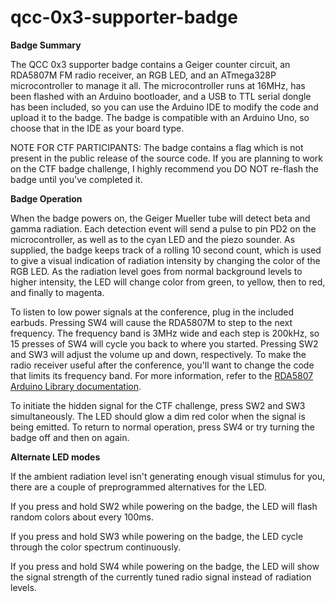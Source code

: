 # qcc-0x3-supporter-badge

<b>Badge Summary</b>

The QCC 0x3 supporter badge contains a Geiger counter circuit, an RDA5807M FM radio receiver, an RGB LED, and an ATmega328P microcontroller to manage it all.  The microcontroller runs at 16MHz, has been flashed with an Arduino bootloader, and a USB to TTL serial dongle has been included, so you can use the Arduino IDE to modify the code and upload it to the badge.  The badge is compatible with an Arduino Uno, so choose that in the IDE as your board type.

NOTE FOR CTF PARTICIPANTS: The badge contains a flag which is not present in the public release of the source code.  If you are planning to work on the CTF badge challenge, I highly recommend you DO NOT re-flash the badge until you've completed it.

<b>Badge Operation</b>

When the badge powers on, the Geiger Mueller tube will detect beta and gamma radiation.  Each detection event will send a pulse to pin PD2 on the microcontroller, as well as to the cyan LED and the piezo sounder.  As supplied, the badge keeps track of a rolling 10 second count, which is used to give a visual indication of radiation intensity by changing the color of the RGB LED.  As the radiation level goes from normal background levels to higher intensity, the LED will change color from green, to yellow, then to red, and finally to magenta.

To listen to low power signals at the conference, plug in the included earbuds.  Pressing SW4 will cause the RDA5807M to step to the next frequency.  The frequency band is 3MHz wide and each step is 200kHz, so 15 presses of SW4 will cycle you back to where you started.  Pressing SW2 and SW3 will adjust the volume up and down, respectively.  To make the radio receiver useful after the conference, you'll want to change the code that limits its frequency band.  For more information, refer to the <a href=https://pu2clr.github.io/RDA5807/extras/apidoc/html/index.html>RDA5807 Arduino Library documentation</a>.

To initiate the hidden signal for the CTF challenge, press SW2 and SW3 simultaneously.  The LED should glow a dim red color when the signal is being emitted.  To return to normal operation, press SW4 or try turning the badge off and then on again.

<b>Alternate LED modes</b>

If the ambient radiation level isn't generating enough visual stimulus for you, there are a couple of preprogrammed alternatives for the LED.

If you press and hold SW2 while powering on the badge, the LED will flash random colors about every 100ms.

If you press and hold SW3 while powering on the badge, the LED cycle through the color spectrum continuously.

If you press and hold SW4 while powering on the badge, the LED will show the signal strength of the currently tuned radio signal instead of radiation levels.
